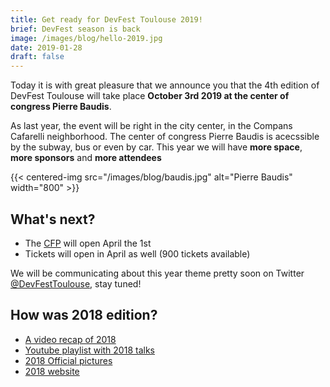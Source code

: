 ```yaml
---
title: Get ready for DevFest Toulouse 2019!
brief: DevFest season is back
image: /images/blog/hello-2019.jpg
date: 2019-01-28
draft: false
---
```


Today it is with great pleasure that we announce you that the 4th edition of DevFest Toulouse will take place **October 3rd 2019 at the center of congress Pierre Baudis**.

As last year, the event will be right in the city center, in the Compans Cafarelli neighborhood. The center of congress Pierre Baudis is acecssible by the subway, bus or even by car. This year we will have **more space**, **more sponsors** and **more attendees**

{{< centered-img src="/images/blog/baudis.jpg" alt="Pierre Baudis" width="800" >}}

## What's next?

* The [CFP](https://conference-hall.io/public/event/HJRThubF4uYPkb7jSUxi) will open April the 1st
* Tickets will open in April as well (900 tickets available)

We will be communicating about this year theme pretty soon on Twitter [@DevFestToulouse](https://twitter.com/DevFestToulouse/), stay tuned!

## How was 2018 edition?

* [A video recap of 2018](https://www.youtube.com/watch?v=ZQGRMJzi6yU)
* [Youtube playlist with 2018 talks](https://www.youtube.com/watch?v=ZQGRMJzi6yU&list=PLuZ_sYdawLiXmCwIYJs7AcBaXmUsVgPMU)
* [2018 Official pictures](https://photos.google.com/share/AF1QipNXrf4emzX-sHvtCLQ6oJOHoTKs-JpNS34QLOQ3J_vQPIwAOS6mA1svo_-EUsLAdA?key=TVY3dlFTMHBkX2tYazR0U0lBTGhJMEpHZWE4UHR3)
* [2018 website](https://2018.devfesttoulouse.fr/)

